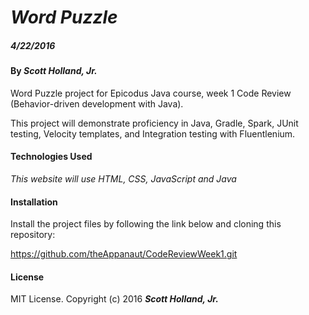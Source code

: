 # _Word Puzzle_

##### _4/22/2016_

#### By _**Scott Holland, Jr.**_

Word Puzzle project for Epicodus Java course, week 1 Code Review (Behavior-driven development with Java).

This project will demonstrate proficiency in Java, Gradle, Spark, JUnit testing, Velocity templates, and Integration testing with Fluentlenium.


#### Technologies Used

_This website will use HTML, CSS, JavaScript and Java_

#### Installation

Install the project files by following the link below and cloning this repository:

https://github.com/theAppanaut/CodeReviewWeek1.git

#### License

MIT License. Copyright (c) 2016 **_Scott Holland, Jr._**
